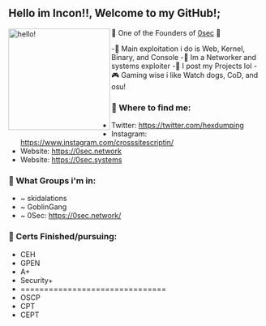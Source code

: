 ## Hello im Incon!!, Welcome to my GitHub!;
<p>
  <img width="200" alt="hello!" align="left" src="https://gifimage.net/wp-content/uploads/2017/07/demon-gif-24.gif">
</p>

🚨 One of the Founders of [0sec](https://0sec.systems) 🚨

-🔧 Main exploitation i do is Web, Kernel, Binary, and Console 
-🔧 Im a Networker and systems exploiter
-🔧 I post my Projects lol
-🎮 Gaming wise i like Watch dogs, CoD, and osu!



### 💬 Where to find me:
- Twitter: https://twitter.com/hexdumping
- Instagram: https://www.instagram.com/crosssitescriptin/
- Website: https://0sec.network
- Website: https://0sec.systems



### 💬 What Groups i'm in:

- ~ skidalations
- ~ GoblinGang
- ~ 0Sec: https://0sec.network/


### 💬 Certs Finished/pursuing:
- CEH 
- GPEN
- A+
- Security+
- ===============================
- OSCP
- CPT
- CEPT


